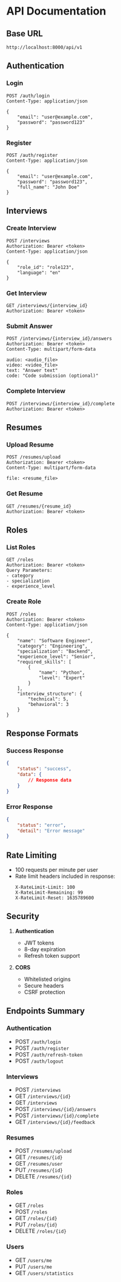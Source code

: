 # API Documentation

## Base URL
```
http://localhost:8000/api/v1
```

## Authentication

### Login
```http
POST /auth/login
Content-Type: application/json

{
    "email": "user@example.com",
    "password": "password123"
}
```

### Register
```http
POST /auth/register
Content-Type: application/json

{
    "email": "user@example.com",
    "password": "password123",
    "full_name": "John Doe"
}
```

## Interviews

### Create Interview
```http
POST /interviews
Authorization: Bearer <token>
Content-Type: application/json

{
    "role_id": "role123",
    "language": "en"
}
```

### Get Interview
```http
GET /interviews/{interview_id}
Authorization: Bearer <token>
```

### Submit Answer
```http
POST /interviews/{interview_id}/answers
Authorization: Bearer <token>
Content-Type: multipart/form-data

audio: <audio_file>
video: <video_file>
text: "Answer text"
code: "Code submission (optional)"
```

### Complete Interview
```http
POST /interviews/{interview_id}/complete
Authorization: Bearer <token>
```

## Resumes

### Upload Resume
```http
POST /resumes/upload
Authorization: Bearer <token>
Content-Type: multipart/form-data

file: <resume_file>
```

### Get Resume
```http
GET /resumes/{resume_id}
Authorization: Bearer <token>
```

## Roles

### List Roles
```http
GET /roles
Authorization: Bearer <token>
Query Parameters:
- category
- specialization
- experience_level
```

### Create Role
```http
POST /roles
Authorization: Bearer <token>
Content-Type: application/json

{
    "name": "Software Engineer",
    "category": "Engineering",
    "specialization": "Backend",
    "experience_level": "Senior",
    "required_skills": [
        {
            "name": "Python",
            "level": "Expert"
        }
    ],
    "interview_structure": {
        "technical": 5,
        "behavioral": 3
    }
}
```

## Response Formats

### Success Response
```json
{
    "status": "success",
    "data": {
        // Response data
    }
}
```

### Error Response
```json
{
    "status": "error",
    "detail": "Error message"
}
```

## Rate Limiting
- 100 requests per minute per user
- Rate limit headers included in response:
  ```
  X-RateLimit-Limit: 100
  X-RateLimit-Remaining: 99
  X-RateLimit-Reset: 1635789600
  ```

## Security
1. **Authentication**
   - JWT tokens
   - 8-day expiration
   - Refresh token support

2. **CORS**
   - Whitelisted origins
   - Secure headers
   - CSRF protection

## Endpoints Summary

### Authentication
- POST `/auth/login`
- POST `/auth/register`
- POST `/auth/refresh-token`
- POST `/auth/logout`

### Interviews
- POST `/interviews`
- GET `/interviews/{id}`
- GET `/interviews`
- POST `/interviews/{id}/answers`
- POST `/interviews/{id}/complete`
- GET `/interviews/{id}/feedback`

### Resumes
- POST `/resumes/upload`
- GET `/resumes/{id}`
- GET `/resumes/user`
- PUT `/resumes/{id}`
- DELETE `/resumes/{id}`

### Roles
- GET `/roles`
- POST `/roles`
- GET `/roles/{id}`
- PUT `/roles/{id}`
- DELETE `/roles/{id}`

### Users
- GET `/users/me`
- PUT `/users/me`
- GET `/users/statistics` 